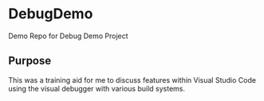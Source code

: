 # DebugDemo
Demo Repo for Debug Demo Project

## Purpose
This was a training aid for me to discuss features within Visual Studio Code using the visual debugger with various build systems.
